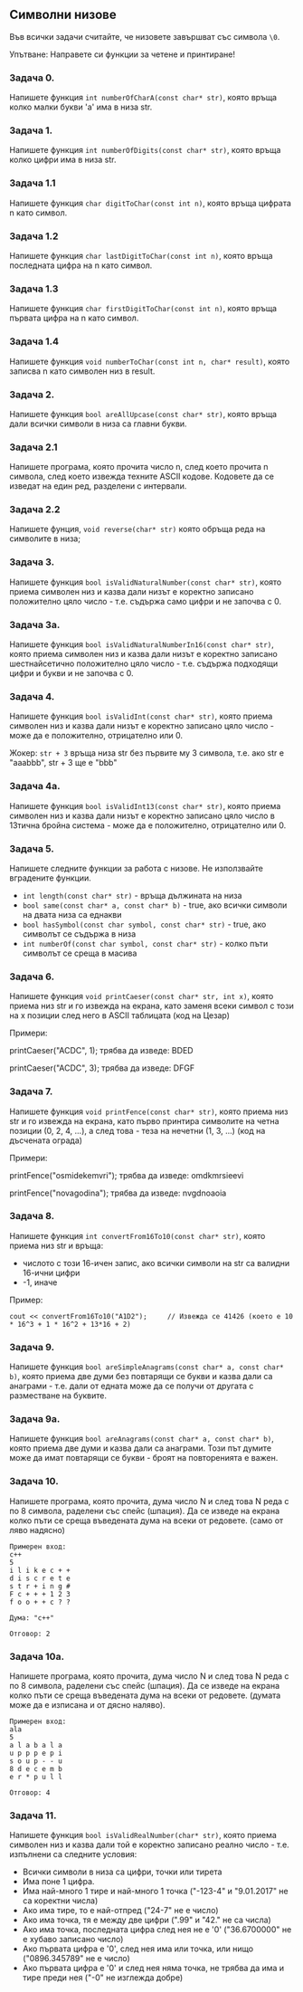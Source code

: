 ## Символни низове

Във всички задачи считайте, че низовете завършват със символа `\0`.

Упътване: Направете си функции за четене и принтиране!

### Задача 0.

Напишете функция `int numberOfCharA(const char* str)`, която връща колко малки букви 'a' има в низа str.

### Задача 1.

Напишете функция `int numberOfDigits(const char* str)`, която връща колко цифри има в низа str.

### Задача 1.1

Напишете функция `char digitToChar(const int n)`, която връща цифрата n като символ.

### Задача 1.2

Напишете функция `char lastDigitToChar(const int n)`, която връща последната цифра на n като символ.

### Задача 1.3

Напишете функция `char firstDigitToChar(const int n)`, която връща първата цифра на n като символ.

### Задача 1.4

Напишете функция `void numberToChar(const int n, char* result)`, която записва n като символен низ в result.

### Задача 2.

Напишете функция `bool areAllUpcase(const char* str)`, която връща дали всички символи в низа са главни букви.

### Задача 2.1

Напишете програма, която прочита число n, след което прочита n символа, след което извежда техните ASCII кодове.
Кодовете да се изведат на един ред, разделени с интервали.

### Задача 2.2

Напишете фунция, `void reverse(char* str)` която обръща реда на символите в низа;

### Задача 3.

Напишете функция `bool isValidNaturalNumber(const char* str)`, която приема символен низ и казва дали низът е
коректно записано положително цяло число - т.е. съдържа само цифри и не започва с 0.

### Задача 3а.

Напишете функция `bool isValidNaturalNumberIn16(const char* str)`, която приема символен низ и казва дали низът е
коректно записано шестнайсетично положително цяло число - т.е. съдържа подходящи цифри и букви и не започва с 0.

### Задача 4.

Напишете функция `bool isValidInt(const char* str)`, която приема символен низ и казва дали низът е
коректно записано цяло число - може да е положително, отрицателно или 0.

Жокер: `str + 3` връща низа str без първите му 3 символа, т.е. ако str е "aaabbb", str + 3 ще е "bbb"

### Задача 4а.

Напишете функция `bool isValidInt13(const char* str)`, която приема символен низ и казва дали низът е
коректно записано цяло число в 13тична бройна система - може да е положително, отрицателно или 0.

### Задача 5.

Напишете следните функции за работа с низове. Не използвайте вградените функции.

- `int length(const char* str)` - връща дължината на низа
- `bool same(const char* a, const char* b)` - true, ако всички символи на двата низа са еднакви
- `bool hasSymbol(const char symbol, const char* str)` - true, ако символът се съдържа в низа
- `int numberOf(const char symbol, const char* str)` - колко пъти символът се среща в масива

### Задача 6.

Напишете функция `void printCaeser(const char* str, int x)`, която приема низ str и го извежда на екрана, като заменя
всеки символ с този на х позиции след него в ASCII таблицата (код на Цезар)

Примери:

printCaeser("ACDC", 1); трябва да изведе: BDED

printCaeser("ACDC", 3); трябва да изведе: DFGF

### Задача 7.

Напишете функция `void printFence(const char* str)`, която приема низ str и го извежда на екрана, като първо принтира
символите на четна позиции (0, 2, 4, ...), а след това - теза на нечетни (1, 3, ...) (код на дъсчената ограда)

Примери:

printFence("osmidekemvri"); трябва да изведе: omdkmrsieevi

printFence("novagodina"); трябва да изведе: nvgdnoaoia

### Задача 8.

Напишете функция `int convertFrom16To10(const char* str)`, която приема низ str и връща:

- числото с този 16-ичен запис, ако всички символи на str са валидни 16-ични цифри
- -1, иначе

Пример:

    cout << convertFrom16To10("A1D2");     // Извежда се 41426 (което е 10 * 16^3 + 1 * 16^2 + 13*16 + 2)

### Задача 9.

Напишете функция `bool areSimpleAnagrams(const char* a, const char* b)`, която приема две думи без повтарящи се букви и казва дали
са анаграми - т.е. дали от едната може да се получи от другата с разместване на буквите.

### Задача 9a.

Напишете функция `bool areAnagrams(const char* a, const char* b)`, която приема две думи и казва дали са анаграми.
Този път думите може да имат повтарящи се букви - броят на повторенията е важен.

### Задача 10.

Напишете програма, която прочита, дума число N и след това N реда с по 8 символа, раделени със спейс (шпация).
Да се изведе на екрана колко пъти се среща въведената дума на всеки от редовете. (само от ляво надясно)

    Примерен вход:
    c++
    5
    i l i k e c + +
    d i s c r e t e
    s t r + i n g #
    F c + + + 1 2 3
    f o o + + c ? ?

    Дума: "c++"

    Отговор: 2

### Задача 10a.

Напишете програма, която прочита, дума число N и след това N реда с по 8 символа, раделени със спейс (шпация).
Да се изведе на екрана колко пъти се среща въведената дума на всеки от редовете. (думата може да е изписана и
от дясно наляво).

    Примерен вход:
    ala
    5
    a l a b a l a
    u p p p e p i
    s o u p - - u
    8 d е c e m b
    e r * p u l l

    Отговор: 4

### Задача 11.

Напишете функция `bool isValidRealNumber(char* str)`, която приема символен низ и казва дали той е
коректно записано реално число - т.е. изпълнени са следните условия:

- Всички символи в низа са цифри, точки или тирета
- Има поне 1 цифра.
- Има най-много 1 тире и най-много 1 точка ("-123-4" и "9.01.2017" не са коректни числа)
- Ако има тире, то е най-отпред ("24-7" не е число)
- Ако има точка, тя е между две цифри (".99" и "42." не са числа)
- Ако има точка, последната цифра след нея не е '0' ("36.6700000" не е хубаво записано число)
- Ако първата цифра е '0', след нея има или точка, или нищо ("0896.345789" не е число)
- Ако първата цифра е '0' и след нея няма точка, не трябва да има и тире преди нея ("-0" не изглежда добре)